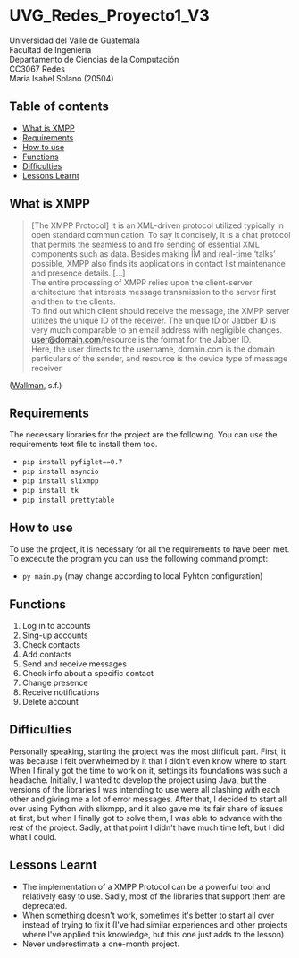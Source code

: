 # UVG_Redes_Proyecto1_V3
Universidad del Valle de Guatemala <br>
Facultad de Ingeniería <br>
Departamento de Ciencias de la Computación <br>
CC3067 Redes <br>
Maria Isabel Solano (20504) 

## Table of contents
- [What is XMPP](#What-is-XMPP)
- [Requirements](#Requirements)
- [How to use](#How-to-use)
- [Functions](#Functions)
- [Difficulties](#Difficulties)
- [Lessons Learnt](#Lessons-Learnt)

## What is XMPP
> [The XMPP Protocol] It is an XML-driven protocol utilized typically in open standard communication. To say it concisely, it is a chat protocol that permits the seamless to and fro sending of essential XML components such as data. Besides making IM and real-time ‘talks’ possible, XMPP also finds its applications in contact list maintenance and presence details. [...] <br>The entire processing of XMPP relies upon the client-server architecture that interests message transmission to the server first and then to the clients.<br> To find out which client should receive the message, the XMPP server utilizes the unique ID of the receiver. The unique ID or Jabber ID is very much comparable to an email address with negligible changes. <br> user@domain.com/resource is the format for the Jabber ID. <br> Here, the user directs to the username, domain.com is the domain particulars of the sender, and resource is the device type of message receiver

([Wallman](https://www.wallarm.com/what/extensible-messaging-presence-protocol), s.f.)

## Requirements
The necessary libraries for the project are the following. You can use the requirements text file to install them too.
- `pip install pyfiglet==0.7`
- `pip install asyncio`
- `pip install slixmpp`
- `pip install tk`
- `pip install prettytable`

## How to use
To use the project, it is necessary for all the requirements to have been met. <br>
To excecute the program you can use the following command prompt:
- `py main.py` (may change according to local Pyhton configuration) 

## Functions
1. Log in to accounts
2. Sing-up accounts
3. Check contacts
4. Add contacts
5. Send and receive messages
6. Check info about a specific contact
7. Change presence
8. Receive notifications
9. Delete account

## Difficulties
Personally speaking, starting the project was the most difficult part. First, it was because I felt overwhelmed by it that I didn't even know where to start. When I finally got the time to work on it, settings its foundations was such a headache. Initially, I wanted to develop the project using Java, but the versions of the libraries I was intending to use were all clashing with each other and giving me a lot of error messages. After that, I decided to start all over using Python with slixmpp, and it also gave me its fair share of issues at first, but when I finally got to solve them, I was able to advance with the rest of the project. Sadly, at that point I didn't have much time left, but I did what I could. 

## Lessons Learnt
- The implementation of a XMPP Protocol can be a powerful tool and relatively easy to use. Sadly, most of the libraries that support them are deprecated. 
- When something doesn't work, sometimes it's better to start all over instead of trying to fix it (I've had similar experiences and other projects where I've applied this knowledge, but this one just adds to the lesson)
- Never underestimate a one-month project. 
